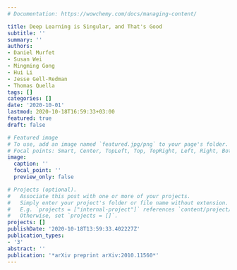 ```yaml
---
# Documentation: https://wowchemy.com/docs/managing-content/

title: Deep Learning is Singular, and That's Good
subtitle: ''
summary: ''
authors:
- Daniel Murfet
- Susan Wei
- Mingming Gong
- Hui Li
- Jesse Gell-Redman
- Thomas Quella
tags: []
categories: []
date: '2020-10-01'
lastmod: 2020-10-18T16:59:33+03:00
featured: true
draft: false

# Featured image
# To use, add an image named `featured.jpg/png` to your page's folder.
# Focal points: Smart, Center, TopLeft, Top, TopRight, Left, Right, BottomLeft, Bottom, BottomRight.
image:
  caption: ''
  focal_point: ''
  preview_only: false

# Projects (optional).
#   Associate this post with one or more of your projects.
#   Simply enter your project's folder or file name without extension.
#   E.g. `projects = ["internal-project"]` references `content/project/deep-learning/index.md`.
#   Otherwise, set `projects = []`.
projects: []
publishDate: '2020-10-18T13:59:33.402227Z'
publication_types:
- '3'
abstract: ''
publication: '*arXiv preprint arXiv:2010.11560*'
---
```

